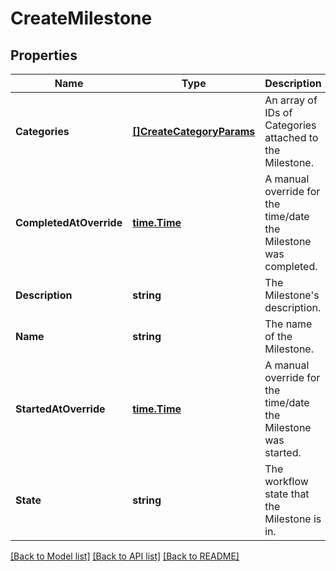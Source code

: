 # CreateMilestone

## Properties

Name | Type | Description | Notes
------------ | ------------- | ------------- | -------------
**Categories** | [**[]CreateCategoryParams**](CreateCategoryParams.md) | An array of IDs of Categories attached to the Milestone. | [optional] 
**CompletedAtOverride** | [**time.Time**](time.Time.md) | A manual override for the time/date the Milestone was completed. | [optional] 
**Description** | **string** | The Milestone&#39;s description. | [optional] 
**Name** | **string** | The name of the Milestone. | 
**StartedAtOverride** | [**time.Time**](time.Time.md) | A manual override for the time/date the Milestone was started. | [optional] 
**State** | **string** | The workflow state that the Milestone is in. | [optional] 

[[Back to Model list]](../README.md#documentation-for-models) [[Back to API list]](../README.md#documentation-for-api-endpoints) [[Back to README]](../README.md)



